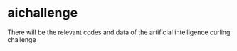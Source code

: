 # aichallenge
There will be the relevant codes and data of the artificial intelligence curling challenge
